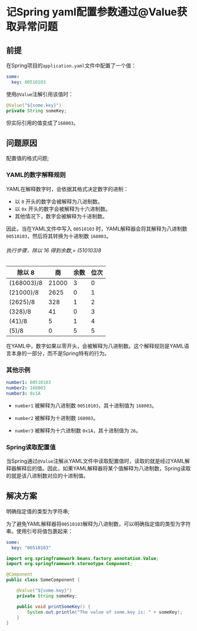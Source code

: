 # 记Spring yaml配置参数通过@Value获取异常问题

## 前提

在Spring项目的`application.yaml`文件中配置了一个值：

```yaml
some:
  key: 00510103
```

使用`@Value`注解引用该值时：

```java
@Value("${some.key}")
private String someKey;
```

但实际引用的值变成了`168003`。

## 问题原因

配置值的格式问题;

### YAML的数字解释规则

YAML在解释数字时，会依据其格式决定数字的进制：

- 以 `0` 开头的数字会被解释为八进制数。
- 以 `0x` 开头的数字会被解释为十六进制数。
- 其他情况下，数字会被解释为十进制数。

因此，当在YAML文件中写入 `00510103` 时，YAML解释器会将其解释为八进制数 `00510103`，然后将其转换为十进制数 `168003`。

###### 执行步骤，除以 16 得到余数,= (510103)8

| 除以 8     | 商    | 余数 | 位次 |
| ---------- | ----- | ---- | ---- |
| (168003)/8 | 21000 | 3    | 0    |
| (21000)/8  | 2625  | 0    | 1    |
| (2625)/8   | 328   | 1    | 2    |
| (328)/8    | 41    | 0    | 3    |
| (41)/8     | 5     | 1    | 4    |
| (5)/8      | 0     | 5    | 5    |

在YAML中，数字如果以零开头，会被解释为八进制数。这个解释规则是YAML语言本身的一部分，而不是Spring特有的行为。

### 其他示例

```yaml
number1: 00510103
number2: 168003
number3: 0x1A
```

+ `number1` 被解释为八进制数 `00510103`，其十进制值为 `168003`。

+ `number2` 被解释为十进制数 `168003`。

+ `number3` 被解释为十六进制数 `0x1A`，其十进制值为 `26`。

### Spring读取配置值

当Spring通过`@Value`注解从YAML文件中读取配置值时，读取的就是经过YAML解释器解释后的值。因此，如果YAML解释器将某个值解释为八进制数，Spring读取的就是该八进制数对应的十进制值。

## 解决方案

明确指定值的类型为字符串; 

为了避免YAML解释器将`00510103`解释为八进制数，可以明确指定值的类型为字符串。使用引号将值包裹起来：

```yaml
some:
  key: "00510103"
```

```java
import org.springframework.beans.factory.annotation.Value;
import org.springframework.stereotype.Component;

@Component
public class SomeComponent {

    @Value("${some.key}")
    private String someKey;

    public void printSomeKey() {
        System.out.println("The value of some.key is: " + someKey);
    }
}
```

